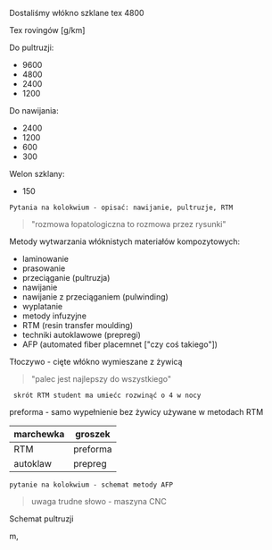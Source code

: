 Dostaliśmy włókno szklane tex 4800

Tex rovingów \[g/km\]

Do pultruzji:

 - 9600
 - 4800
 - 2400
 - 1200

Do nawijania:

- 2400
- 1200
- 600
- 300

Welon szklany:

- 150

`Pytania na kolokwium - opisać: nawijanie, pultruzje, RTM`

> "rozmowa łopatologiczna to rozmowa przez rysunki"

Metody wytwarzania włóknistych materiałów kompozytowych:

- laminowanie
- prasowanie
- przeciąganie (pultruzja)
- nawijanie
- nawijanie z przeciąganiem (pulwinding)
- wyplatanie
- metody infuzyjne
- RTM (resin transfer moulding)
- techniki autoklawowe (prepregi)
- AFP (automated fiber placemnet \["czy coś takiego"\])

Tłoczywo - cięte włókno wymieszane z żywicą

> "palec jest najlepszy do wszystkiego"

` skrót RTM student ma umiećc rozwinąć o 4 w nocy`

preforma - samo wypełnienie bez żywicy używane w metodach RTM

|marchewka| groszek|
|-|-|
|RTM| preforma|
|autoklaw| prepreg|


`pytanie na kolokwium - schemat metody AFP`

> uwaga trudne słowo - maszyna CNC

Schemat pultruzji

m,
